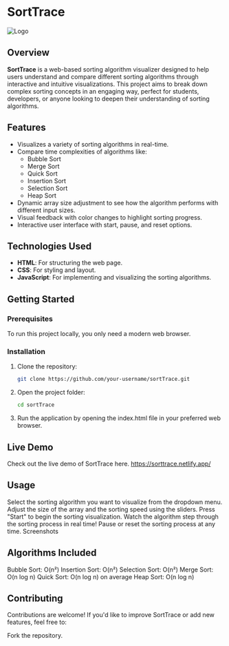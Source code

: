 # SortTrace

![Logo](https://postimg.cc/RWNpjdtF)
 <!-- Add your logo or remove this line -->

## Overview

**SortTrace** is a web-based sorting algorithm visualizer designed to help users understand and compare different sorting algorithms through interactive and intuitive visualizations. This project aims to break down complex sorting concepts in an engaging way, perfect for students, developers, or anyone looking to deepen their understanding of sorting algorithms.

## Features

- Visualizes a variety of sorting algorithms in real-time.
- Compare time complexities of algorithms like:
  - Bubble Sort
  - Merge Sort
  - Quick Sort
  - Insertion Sort
  - Selection Sort
  - Heap Sort
- Dynamic array size adjustment to see how the algorithm performs with different input sizes.
- Visual feedback with color changes to highlight sorting progress.
- Interactive user interface with start, pause, and reset options.

## Technologies Used

- **HTML**: For structuring the web page.
- **CSS**: For styling and layout.
- **JavaScript**: For implementing and visualizing the sorting algorithms.

## Getting Started

### Prerequisites

To run this project locally, you only need a modern web browser.

### Installation

1. Clone the repository:

   ```bash
   git clone https://github.com/your-username/sortTrace.git
   ```
2. Open the project folder:
      ```bash
   cd sortTrace
   ```
3. Run the application by opening the index.html file in your preferred web browser.

## Live Demo
Check out the live demo of SortTrace here.
https://sorttrace.netlify.app/

## Usage
Select the sorting algorithm you want to visualize from the dropdown menu.
Adjust the size of the array and the sorting speed using the sliders.
Press "Start" to begin the sorting visualization.
Watch the algorithm step through the sorting process in real time!
Pause or reset the sorting process at any time.
Screenshots
<!-- Add screenshots of the app in action -->

## Algorithms Included
Bubble Sort: O(n²)
Insertion Sort: O(n²)
Selection Sort: O(n²)
Merge Sort: O(n log n)
Quick Sort: O(n log n) on average
Heap Sort: O(n log n)

## Contributing
Contributions are welcome! If you'd like to improve SortTrace or add new features, feel free to:

Fork the repository.
